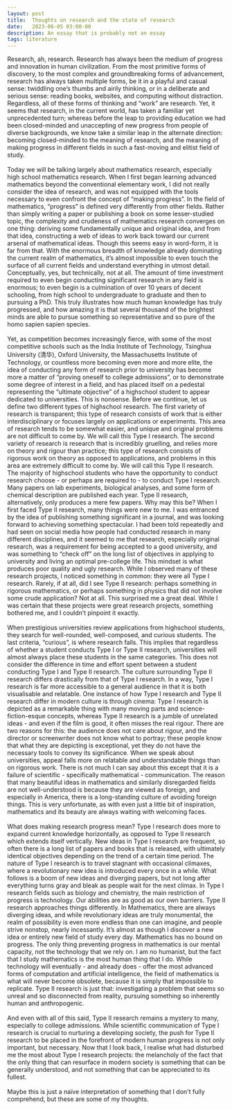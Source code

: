 ```yaml
---
layout: post
title:  Thoughts on research and the state of research
date:   2023-06-05 03:00-00
description: An essay that is probably not an essay
tags: literature
---
```


Research, ah, research. Research has always been the medium of progress and innovation in human civilization. From the most primitive forms of discovery, to the most complex and groundbreaking forms of advancement, research has always taken multiple forms, be it in a playful and casual sense: twiddling one’s thumbs and airily thinking, or in a deliberate and serious sense: reading books, websites, and computing without distraction. Regardless, all of these forms of thinking and “work” are research. Yet, it seems that research, in the current world, has taken a familiar yet unprecedented turn; whereas before the leap to providing education we had been closed-minded and unaccepting of new progress from people of diverse backgrounds, we know take a similar leap in the alternate direction: becoming closed-minded to the meaning of research, and the meaning of making progress in different fields in such a fast-moving and elitist field of study. 
<br>
<br>
Today we will be talking largely about mathematics research, especially high school mathematics research. When I first began learning advanced mathematics beyond the conventional elementary work, I did not really consider the idea of research, and was not equipped with the tools necessary to even confront the concept of “making progress”. In the field of mathematics, “progress” is defined very differently from other fields. Rather than simply writing a paper or publishing a book on some lesser-studied topic, the complexity and crudeness of mathematics research converges on one thing: deriving some fundamentally unique and original idea, and from that idea, constructing a web of ideas to work back toward our current arsenal of mathematical ideas. Though this seems easy in word-form, it is far from that. With the enormous breadth of knowledge already dominating the current realm of mathematics, it’s almost impossible to even touch the surface of all current fields and understand everything in utmost detail. Conceptually, yes, but technically, not at all. The amount of time investment required to even begin conducting significant research in any field is enormous; to even begin is a culmination of over 10 years of decent schooling, from high school to undergraduate to graduate and then to pursuing a PhD. This truly illustrates how much human knowledge has truly progressed, and how amazing it is that several thousand of the brightest minds are able to pursue something so representative and so pure of the homo sapien sapien species. 
<br>
<br>
Yet, as competition becomes increasingly fierce, with some of the most competitive schools such as the India Institute of Technology, Tsinghua University (清华), Oxford University, the Massachusetts Institute of Technology, or countless more becoming even more and more elite, the idea of conducting any form of research prior to university has become more a matter of “proving oneself to college admissions”, or to demonstrate some degree of interest in a field, and has placed itself on a pedestal representing the “ultimate objective” of a highschool student to appear dedicated to universities. This is nonsense. Before we continue, let us define two different types of highschool research. The first variety of research is transparent; this type of research consists of work that is either interdisciplinary or focuses largely on applications or experiments. This area of research tends to be somewhat easier, and unique and original problems are not difficult to come by. We will call this Type I research. The second variety of research is research that is incredibly gruelling, and relies more on theory and rigour than practice; this type of research consists of rigorous work on theory as opposed to applications, and problems in this area are extremely difficult to come by. We will call this Type II research. The majority of highschool students who have the opportunity to conduct research choose - or perhaps are required to - to conduct Type I research. Many papers on lab experiments, biological analyses, and some form of chemical description are published each year. Type II research, alternatively, only produces a mere few papers. Why may this be? When I first faced Type II research, many things were new to me. I was entranced by the idea of publishing something significant in a journal, and was looking forward to achieving something spectacular. I had been told repeatedly and had seen on social media how people had conducted research in many different disciplines, and it seemed to me that research, especially original research, was a requirement for being accepted to a good university, and was something to “check off” on the long list of objectives in applying to university and living an optimal pre-college life. This mindset is what produces poor quality and ugly research. While I observed many of these research projects, I noticed something in common: they were all Type I research. Rarely, if at all, did I see Type II research: perhaps something in rigorous mathematics, or perhaps something in physics that did not involve some crude application? Not at all. This surprised me a great deal. While I was certain that these projects were great research projects, something bothered me, and I couldn’t pinpoint it exactly.
<br>
<br>
When prestigious universities review applications from highschool students, they search for well-rounded, well-composed, and curious students. The last criteria, “curious”, is where research falls. This implies that regardless of whether a student conducts Type I or Type II research, universities will almost always place these students in the same categories. This does not consider the difference in time and effort spent between a student conducting Type I and Type II research. The culture surrounding Type II research differs drastically from that of Type I research. In a way, Type I research is far more accessible to a general audience in that it is both visualisable and relatable. One instance of how Type I research and Type II research differ in modern culture is through cinema: Type I research is depicted as a remarkable thing with many moving parts and science-fiction-esque concepts, whereas Type II research is a jumble of unrelated ideas - and even if the film is good, it often misses the real rigour. There are two reasons for this: the audience does not care about rigour, and the director or screenwriter does not know what to portray; these people know that what they are depicting is exceptional, yet they do not have the necessary tools to convey its significance. When we speak about universities, appeal falls more on relatable and understandable things than on rigorous work. There is not much I can say about this except that it is a failure of scientific - specifically mathematical - communication. The reason that many beautiful ideas in mathematics and similarly disregarded fields are not well-understood is because they are viewed as foreign, and especially in America, there is a long-standing culture of avoiding foreign things. This is very unfortunate, as with even just a little bit of inspiration, mathematics and its beauty are always waiting with welcoming faces. 
<br>
<br>
What does making research progress mean? Type I research does more to expand current knowledge horizontally, as opposed to Type II research which extends itself vertically. New ideas in Type I research are frequent, so often there is a long list of papers and books that is released, with ultimately identical objectives depending on the trend of a certain time period. The nature of Type I research is to travel stagnant with occasional climaxes, where a revolutionary new idea is introduced every once in a while. What follows is a boom of new ideas and diverging papers, but not long after everything turns gray and bleak as people wait for the next climax. In Type I research fields such as biology and chemistry, the main restriction of progress is technology. Our abilities are as good as our own barriers. Type II research approaches things differently. In Mathematics, there are always diverging ideas, and while revolutionary ideas are truly monumental, the realm of possibility is even more endless than one can imagine, and people strive nonstop, nearly incessantly. It’s almost as though I discover a new idea or entirely new field of study every day. Mathematics has no bound on progress. The only thing preventing progress in mathematics is our mental capacity, not the technology that we rely on. I am no humanist, but the fact that I study mathematics is the most human thing that I do. While technology will eventually - and already does - offer the most advanced forms of computation and artificial intelligence, the field of mathematics is what will never become obsolete, because it is simply that impossible to replicate. Type II research is just that: investigating a problem that seems so unreal and so disconnected from reality, pursuing something so inherently human and anthropogenic. 
<br>
<br>
And even with all of this said, Type II research remains a mystery to many, especially to college admissions. While scientific communication of Type I research is crucial to nurturing a developing society, the push for Type II research to be placed in the forefront of modern human progress is not only important, but necessary. Now that I look back, I realise what had disturbed me the most about Type I research projects: the melancholy of the fact that the only thing that can resurface in modern society is something that can be generally understood, and not something that can be appreciated to its fullest.
<br>
<br>
Maybe this is just a naïve interpretation of something that I don't fully comprehend, but these are some of my thoughts. 

